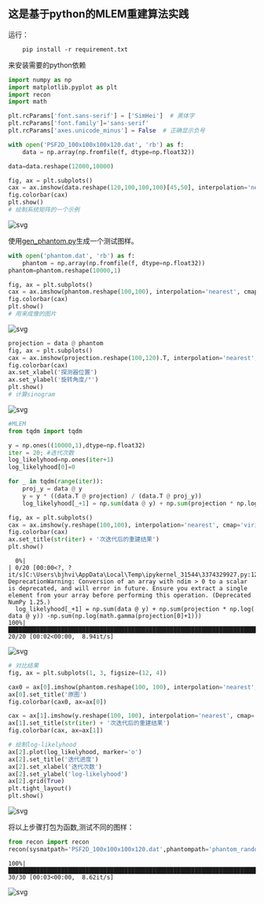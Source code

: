 ## 这是基于python的MLEM重建算法实践

运行：
```
    pip install -r requirement.txt
```
来安装需要的python依赖


```python
import numpy as np
import matplotlib.pyplot as plt
import recon
import math

plt.rcParams['font.sans-serif'] = ['SimHei']  # 黑体字
plt.rcParams['font.family']='sans-serif' 
plt.rcParams['axes.unicode_minus'] = False  # 正确显示负号

with open('PSF2D_100x100x100x120.dat', 'rb') as f:
    data = np.array(np.fromfile(f, dtype=np.float32))

data=data.reshape(12000,10000)

fig, ax = plt.subplots()
cax = ax.imshow(data.reshape(120,100,100,100)[45,50], interpolation='nearest', cmap='viridis')
fig.colorbar(cax)
plt.show()
# 绘制系统矩阵的一个示例
```


    
![svg](output_2_0.svg)
    


使用[gen_phantom.py](./gen_phantom.py)生成一个测试图样。


```python
with open('phantom.dat', 'rb') as f:
    phantom = np.array(np.fromfile(f, dtype=np.float32))
phantom=phantom.reshape(10000,1)

fig, ax = plt.subplots()
cax = ax.imshow(phantom.reshape(100,100), interpolation='nearest', cmap='viridis')
fig.colorbar(cax)
plt.show()
# 用来成像的图片
```


    
![svg](output_4_0.svg)
    



```python
projection = data @ phantom
fig, ax = plt.subplots()
cax = ax.imshow(projection.reshape(100,120).T, interpolation='nearest', cmap='viridis')
fig.colorbar(cax)
ax.set_xlabel('探测器位置')
ax.set_ylabel('旋转角度/°')
plt.show()
# 计算sinogram
```


    
![svg](output_5_0.svg)
    



```python
#MLEM
from tqdm import tqdm  

y = np.ones((10000,1),dtype=np.float32)
iter = 20; #迭代次数
log_likelyhood=np.ones(iter+1)
log_likelyhood[0]=0

for _ in tqdm(range(iter)):
    proj_y = data @ y
    y = y * ((data.T @ projection) / (data.T @ proj_y))
    log_likelyhood[_+1] = np.sum(data @ y) + np.sum(projection * np.log( data @ y)) -np.sum(np.log(math.gamma(projection[0]+1)))

fig, ax = plt.subplots()
cax = ax.imshow(y.reshape(100,100), interpolation='nearest', cmap='viridis')
fig.colorbar(cax)
ax.set_title(str(iter) + '次迭代后的重建结果')
plt.show()
```

      0%|                                                                                                                                                                                         | 0/20 [00:00<?, ?it/s]C:\Users\bjhvi\AppData\Local\Temp\ipykernel_31544\3374329927.py:12: DeprecationWarning: Conversion of an array with ndim > 0 to a scalar is deprecated, and will error in future. Ensure you extract a single element from your array before performing this operation. (Deprecated NumPy 1.25.)
      log_likelyhood[_+1] = np.sum(data @ y) + np.sum(projection * np.log( data @ y)) -np.sum(np.log(math.gamma(projection[0]+1)))
    100%|████████████████████████████████████████████████████████████████████████████████████████████████████████████████████████████████████████████████████████████████████████████████| 20/20 [00:02<00:00,  8.94it/s]
    


    
![svg](output_6_1.svg)
    



```python
# 对比结果
fig, ax = plt.subplots(1, 3, figsize=(12, 4))

cax0 = ax[0].imshow(phantom.reshape(100, 100), interpolation='nearest', cmap='viridis')
ax[0].set_title('原图')
fig.colorbar(cax0, ax=ax[0])

cax = ax[1].imshow(y.reshape(100, 100), interpolation='nearest', cmap='viridis')
ax[1].set_title(str(iter) + '次迭代后的重建结果')
fig.colorbar(cax, ax=ax[1])

# 绘制log-likelyhood
ax[2].plot(log_likelyhood, marker='o')
ax[2].set_title('迭代进度')
ax[2].set_xlabel('迭代次数')
ax[2].set_ylabel('log-likelyhood')
ax[2].grid(True)
plt.tight_layout()
plt.show()
```


    
![svg](output_7_0.svg)
    


将以上步骤打包为函数,测试不同的图样：


```python
from recon import recon
recon(sysmatpath='PSF2D_100x100x100x120.dat',phantompath='phantom_random.dat',iter=30)
```

    100%|████████████████████████████████████████████████████████████████████████████████████████████████████████████████████████████████████████████████████████████████████████████████| 30/30 [00:03<00:00,  8.62it/s]
    


    
![svg](output_9_1.svg)
    



```python

```
